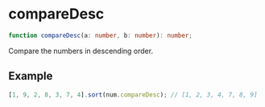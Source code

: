 # compareDesc

```ts
function compareDesc(a: number, b: number): number;
```

Compare the numbers in descending order.

## Example

```ts
[1, 9, 2, 8, 3, 7, 4].sort(num.compareDesc); // [1, 2, 3, 4, 7, 8, 9]
```

